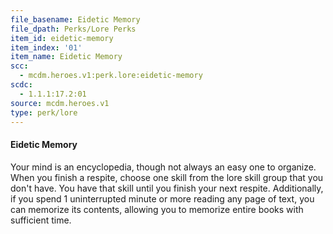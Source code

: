 ```yaml
---
file_basename: Eidetic Memory
file_dpath: Perks/Lore Perks
item_id: eidetic-memory
item_index: '01'
item_name: Eidetic Memory
scc:
  - mcdm.heroes.v1:perk.lore:eidetic-memory
scdc:
  - 1.1.1:17.2:01
source: mcdm.heroes.v1
type: perk/lore
---
```


#### Eidetic Memory

Your mind is an encyclopedia, though not always an easy one to organize. When you finish a respite, choose one skill from the lore skill group that you don't have. You have that skill until you finish your next respite. Additionally, if you spend 1 uninterrupted minute or more reading any page of text, you can memorize its contents, allowing you to memorize entire books with sufficient time.
